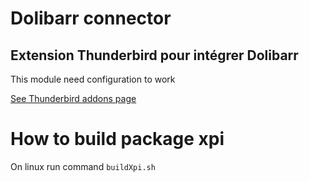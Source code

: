 # Dolibarr connector 

## Extension Thunderbird pour intégrer Dolibarr

This module need configuration to work 

[See Thunderbird addons page](https://addons.thunderbird.net/fr/thunderbird/addon/dolibarr-connector/)

# How to build package xpi
On linux run command `buildXpi.sh`
